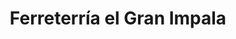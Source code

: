 ---
title: "Ferreterría el Gran Impala"
url: /guaycara/ferreterria-el-gran-impala/
shop: hardware
---